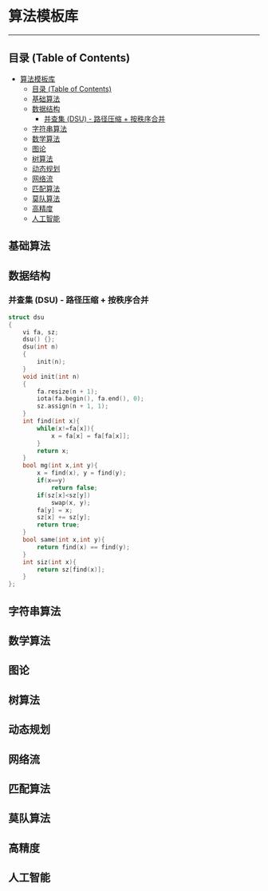 # 算法模板库 

---

## 目录 (Table of Contents)

- [算法模板库](#算法模板库)
  - [目录 (Table of Contents)](#目录-table-of-contents)
  - [基础算法](#基础算法)
  - [数据结构](#数据结构)
    - [并查集 (DSU) - 路径压缩 + 按秩序合并](#并查集-dsu---路径压缩--按秩序合并)
  - [字符串算法](#字符串算法)
  - [数学算法](#数学算法)
  - [图论](#图论)
  - [树算法](#树算法)
  - [动态规划](#动态规划)
  - [网络流](#网络流)
  - [匹配算法](#匹配算法)
  - [莫队算法](#莫队算法)
  - [高精度](#高精度)
  - [人工智能](#人工智能)


## 基础算法
<!-- 在这里开始添加你的“基础算法”模板，比如快读、二分、排序等 -->


## 数据结构
<!-- 在这里开始添加你的“数据结构”模板，比如并查集、线段树、平衡树等 -->
### 并查集 (DSU) - 路径压缩 + 按秩序合并

```cpp
struct dsu
{
    vi fa, sz;
    dsu() {};
    dsu(int n)
    {
        init(n);
    }
    void init(int n)
    {
        fa.resize(n + 1);
        iota(fa.begin(), fa.end(), 0);
        sz.assign(n + 1, 1);
    }
    int find(int x){
        while(x!=fa[x]){
            x = fa[x] = fa[fa[x]];
        }
        return x;
    }
    bool mg(int x,int y){
        x = find(x), y = find(y);
        if(x==y)
            return false;
        if(sz[x]<sz[y])
            swap(x, y);
        fa[y] = x;
        sz[x] += sz[y];
        return true;
    }
    bool same(int x,int y){
        return find(x) == find(y);
    }
    int siz(int x){
        return sz[find(x)];
    }
};
```


## 字符串算法
<!-- 在这里开始添加你的“字符串算法”模板，比如KMP、AC自动机、后缀数组等 -->


## 数学算法
<!-- 在这里开始添加你的“数学算法”模板，比如快速幂、逆元、高斯消元等 -->


## 图论
<!-- 在这里开始添加你的“图论”模板，比如Dijkstra、最小生成树、Tarjan等 -->


## 树算法
<!-- 在这里开始添加你的“树算法”模板，比如LCA、点分治、树链剖分等 -->


## 动态规划
<!-- 在这里开始添加你的“动态规划”模板，比如背包DP、区间DP、插头DP等 -->


## 网络流
<!-- 在这里开始添加你的“网络流”模板，比如Dinic、MCMF等 -->


## 匹配算法
<!-- 在这里开始添加你的“匹配算法”模板，比如匈牙利算法、KM算法等 -->


## 莫队算法
<!-- 在这里开始添加你的“莫队算法”模板，比如普通莫队、带修改莫队等 -->


## 高精度
<!-- 在这里开始添加你的“高精度”模板，比如大整数类、分数类等 -->


## 人工智能
<!-- 在这里开始添加你的“人工智能”模板，比如Alpha-Beta剪枝、K-Means等 -->